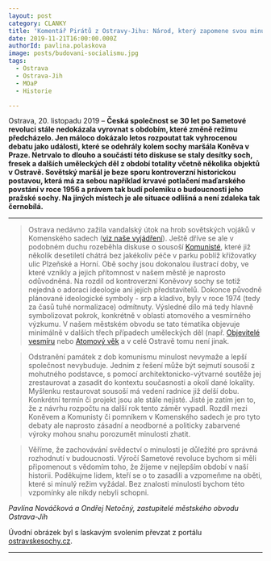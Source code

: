 ```yaml
---
layout: post
category: CLANKY
title: 'Komentář Pirátů z Ostravy-Jihu: Národ, který zapomene svou minulost, nemá žádnou budoucnost'
date: 2019-11-21T16:00:00.000Z
authorId: pavlina.polaskova
image: posts/budovani-socialismu.jpg
tags:
  - Ostrava
  - Ostrava-Jih
  - MOaP
  - Historie

---
```


Ostrava, 20. listopadu 2019 – **Česká společnost se 30 let po Sametové revoluci stále nedokázala vyrovnat s obdobím, které změně režimu předcházelo. Jen máloco dokázalo letos rozpoutat tak vyhrocenou debatu jako události, které se odehrály kolem sochy maršála Koněva v Praze. Netrvalo to dlouho a součástí této diskuse se staly desítky soch, fresek a dalších uměleckých děl z období totality včetně několika objektů v Ostravě. Sovětský maršál je beze sporu kontroverzní historickou postavou, která má za sebou například krvavé potlačení maďarského povstání v roce 1956 a právem tak budí polemiku o budoucnosti jeho pražské sochy. Na jiných místech je ale situace odlišná a není zdaleka tak černobílá.**

----

>Ostrava nedávno zažila vandalský útok na hrob sovětských vojáků v Komenského sadech ([viz naše vyjádření](https://www.facebook.com/piratiostrava/posts/2447327312013390)). Ještě dříve se ale v podobném duchu rozeběhla diskuse o sousoší [Komunisté](http://ostravskesochy.cz/dilo/688-Pamatnik-budovani-socialismu-Komuniste), které již několik desetiletí chátrá bez jakékoliv péče v parku poblíž křižovatky ulic Plzeňské a Horní. Obě sochy jsou dokonalou ilustrací doby, ve které vznikly a jejich přítomnost v našem městě je naprosto odůvodněná. Na rozdíl od kontroverzní Koněvovy sochy se totiž nejedná o adoraci ideologie ani jejích představitelů. Dokonce původně plánované ideologické symboly - srp a kladivo, byly v roce 1974 (tedy za časů tuhé normalizace) odmítnuty. Výsledné dílo má tedy hlavně symbolizovat pokrok, konkrétně v oblasti atomového a vesmírného výzkumu. V našem městském obvodu se tato tématika objevuje minimálně v dalších třech případech uměleckých děl (např. [Objevitelé vesmíru](http://www.ostravskesochy.cz/dilo/752-Objevitele-vesmiru-Clovek-a-kosmos) nebo [Atomový věk](http://www.ostravskesochy.cz/dilo/349-Atomovy-vek) a v celé Ostravě tomu není jinak.

>Odstranění památek z dob komunismu minulost nevymaže a lepší společnost nevybuduje. Jedním z řešení může být sejmutí sousoší z mohutného podstavce, s pomocí architektonicko-výtvarné soutěže jej zrestaurovat a zasadit do kontextu současnosti a okolí dané lokality. Myšlenku restaurovat sousoší má vedení radnice již delší dobu. Konkrétní termín či projekt jsou ale stále nejisté. Jisté je zatím jen to, že z návrhu rozpočtu na další rok tento záměr vypadl. Rozdíl mezi Koněvem a Komunisty či pomníkem v Komenského sadech je pro tyto debaty ale naprosto zásadní a neodborné a politicky zabarvené výroky mohou snahu porozumět minulosti zhatit.

>Věříme, že zachovávání svědectví o minulosti je důležité pro správná rozhodnutí v budoucnosti. Výročí Sametové revoluce bychom si měli připomenout s vědomím toho, že žijeme v nejlepším období v naší historii. Poděkujme lidem, kteří se o to zasadili a vzpomeňme na oběti, které si minulý režim vyžádal. Bez znalosti minulosti bychom této vzpomínky ale nikdy nebyli schopni.

*Pavlína Nováčková a Ondřej Netočný, zastupitelé městského obvodu Ostrava-Jih*

Úvodní obrázek byl s laskavým svolením převzat z portálu [ostravskesochy.cz](http://ostravskesochy.cz/dilo/688-Pamatnik-budovani-socialismu-Komuniste).

- - -
